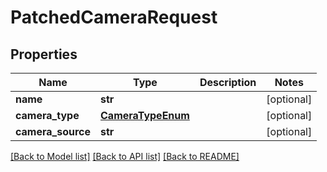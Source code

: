 # PatchedCameraRequest


## Properties
Name | Type | Description | Notes
------------ | ------------- | ------------- | -------------
**name** | **str** |  | [optional] 
**camera_type** | [**CameraTypeEnum**](CameraTypeEnum.md) |  | [optional] 
**camera_source** | **str** |  | [optional] 

[[Back to Model list]](../README.md#documentation-for-models) [[Back to API list]](../README.md#documentation-for-api-endpoints) [[Back to README]](../README.md)


